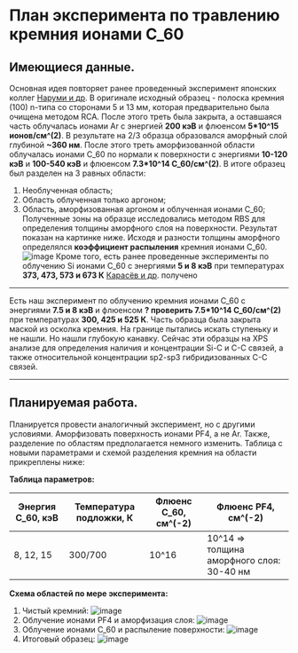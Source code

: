 # План эксперимента по травлению кремния ионами С_60

## Имеющиеся данные.

Основная идея повторяет ранее проведенный эксперимент японских коллег [Наруми и др](https://docs.yandex.ru/docs/view?url=ya-disk%3A%2F%2F%2Fdisk%2F%D0%97%D0%B0%D0%B3%D1%80%D1%83%D0%B7%D0%BA%D0%B8%2FMD%20simulation%20papers%2FQuantumBeamSci6(2022)12_Si%20sputtering%20by%20C60%20Experiment.pdf&name=QuantumBeamSci6(2022)12_Si%20sputtering%20by%20C60%20Experiment.pdf&uid=342237586&nosw=1).
В оригинале исходный образец - полоска кремния (100) n-типа со сторонами 5 и 13 мм, которая предварительно была 
очищена методом RCA. После этого треть была закрыта, а оставшаяся часть облучалась ионами Ar с энергией **200 кэВ**
и флюенсом **5*10^15 ионов/см^(2)**. В результате на 2/3 образца образовался аморфный слой глубиной **~360 нм**. После
этого треть аморфизованной области облучалась ионами С_60 по нормали к поверхности с энергиями **10-120 кэВ** и **100-540 кэВ**
и флюенсом **7.3*10^14 С_60/см^(2)**. 
В итоге образец был разделен на 3 равных области:
  1. Необлученная область;
  2. Область облученная только аргоном;
  3. Область, аморфизованная аргоном и облученная ионами С_60;
Полученные зоны на образце исследовались методом RBS для определения толщины аморфного слоя на поверхности. Результат
показан на картинке ниже. Исходя и разности толщины аморфного определялся **коэффициент распыления** кремния ионами С_60.
![image](https://github.com/denisstrizhkin/C60-Si-fall-sim/assets/57823199/e1daa1fa-9dfc-4032-86ed-179c1dea4232)
Кроме того, есть ранее проведенные эксперименты по облучению Si ионами С_60 с энергиями **5 и 8 кэВ** при температурах
**373, 473, 573 и 673 К** [Карасёв и др](). получено
_____________________________________________________________________________________________________________________________________
Есть наш эксперимент по облучению кремния ионами С_60 с энергиями **7.5 и 8 кэВ** и флюенсом **? проверить 7.5*10^14 С_60/см^(2)**
при температурах **300, 425 и 525 К**. Часть образца была закрыта маской из осколка кремния. На границе пытались искать ступеньку и 
не нашли. Но нашли глубокую канавку. Сейчас эти образцы на XPS анализе для определения наличия и концентрации Si-C и С-С связей, а также 
относительной концентрации sp2-sp3 гибридизованных С-С связей.
_____________________________________________________________________________________________________________________________________

## Планируемая работа.

Планируется провести аналогичный эксперимент, но с другими условиями. Аморфизовать поверхность ионами PF4, а не Ar. Также,
разделение по областям предполагается немного изменить. Таблица с новыми параметрами и схемой разделения кремния на области 
прикреплены ниже:

**Таблица параметров:**

|Энергия С_60, кэВ | Температура подложки, К | Флюенс С_60, см^(-2) |           Флюенс PF4, см^(-2)             |
| ---------------- | ----------------------- | -------------------- | ----------------------------------------- |
|     8, 12, 15    |          300/700        |         10^16        | 10^14 => толщина аморфного слоя: 30-40 нм |

**Схема областей по мере эксперимента:**
1. Чистый кремний:
  ![image](https://github.com/denisstrizhkin/C60-Si-fall-sim/assets/57823199/37e5e6c3-d170-4bf5-bdda-b734546e0a83)
2. Облучение ионами PF4 и аморфизация слоя:
   ![image](https://github.com/denisstrizhkin/C60-Si-fall-sim/assets/57823199/7c2693bb-e844-4964-8857-204a7f4c9ad7)
3. Облучение ионами С_60 и распыление поверхности:
   ![image](https://github.com/denisstrizhkin/C60-Si-fall-sim/assets/57823199/322a5de0-9c6b-4111-b33b-db561f7a1c27)
4. Итоговый образец:
   ![image](https://github.com/denisstrizhkin/C60-Si-fall-sim/assets/57823199/2eaf119c-18a8-44b6-9106-e75968bc8135)
